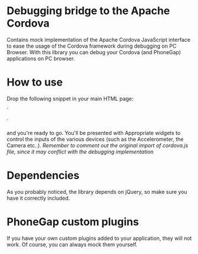 Debugging bridge to the Apache Cordova
======================================

Contains mock implementation of the Apache Cordova JavaScript interface to 
ease the usage of the Cordova framework during debugging on PC Browser.
With this library you can debug your Cordova (and PhoneGap) applications on 
PC browser.

How to use
===========

Drop the following snippet in your main HTML page:

`
<link rel="stylesheet" href="lib/debug/css/dbg.css"/>
<link rel="stylesheet" href="lib/debug/css/widget.css"/>
      
<script type="text/javascript" src="http://ajax.googleapis.com/ajax/libs/jquery/1.8.0/jquery.min.js"></script>
<script type="text/javascript" src="lib/debug/cordova-dbg.js"></script>
`

and you're ready to go. You'll be presented with Appropriate widgets to control
the inputs of the various devices (such as the Accelerometer, the Camera etc..).
*Remember to comment out the original import of cordova.js file, since it may
conflict with the debugging implementation*


Dependencies
============

As you probably noticed, the library depends on jQuery, so make sure you have it 
correctly included.

PhoneGap custom plugins
=======================

If you have your own custom plugins added to your application, they will not 
work. 
Of course, you can always mock them yourself.
